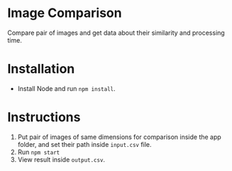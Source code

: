 # Image Comparison

Compare pair of images and get data about their similarity and processing time.

# Installation

* Install Node and run `npm install`.

# Instructions

1. Put pair of images of same dimensions for comparison inside the app folder, and set their path inside `input.csv` file. 
2. Run `npm start`
3. View result inside `output.csv`.